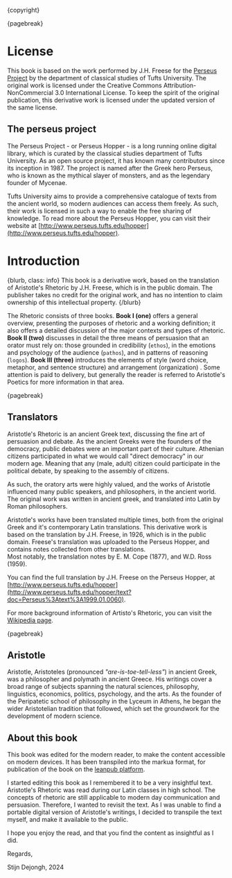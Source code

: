 {copyright}

{pagebreak}

# License

This book is based on the work performed by J.H. Freese for the [Perseus Project](http://www.perseus.tufts.edu/hopper) by the department of
classical studies of Tufts University. The original work is licensed under the Creative Commons Attribution-NonCommercial 3.0 International License.
To keep the spirit of the original publication, this derivative work is licensed under the updated version of the same license.

## The perseus project

The Perseus Project - or Perseus Hopper - is a long running online digital library, which is curated by the classical studies department of Tufts
University. As an open source project, it has known many contributors since its inception in 1987. The project is named after the Greek hero
Perseus, who is known as the mythical slayer of monsters, and as the legendary founder of Mycenae.

Tufts University aims to provide a comprehensive catalogue of texts from the ancient world, so modern audiences can access them freely.
As such, their work is licensed in such a way to enable the free sharing of knowledge.
To read more about the Perseus Hopper, you can visit their website at [http://www.perseus.tufts.edu/hopper](http://www.perseus.tufts.edu/hopper).

# Introduction

{blurb, class: info}
This book is a derivative work, based on the translation of Aristotle's Rhetoric by J.H. Freese, which is in the public domain.
The publisher takes no credit for the original work, and has no intention to claim ownership of this intellectual property.
{/blurb}

The Rhetoric consists of three books. **Book I (one)** offers a general overview, presenting the purposes of rhetoric and a working definition; it
also offers a detailed discussion of the major contexts and types of rhetoric. **Book II (two)** discusses in detail the three means of persuasion
that an orator must rely on: those grounded in credibility (`ethos`), in the emotions and psychology of the audience (`pathos`), and in patterns
of reasoning (`logos`). **Book III (three)** introduces the elements of style (word choice, metaphor, and sentence structure) and arrangement
(organization) . Some attention is paid to delivery, but generally the reader is referred to Aristotle's Poetics for more information in that area.

{pagebreak}

## Translators

Aristotle's Rhetoric is an ancient Greek text, discussing the fine art of persuasion and debate.
As the ancient Greeks were the founders of the democracy, public debates were an important part of their culture.
Athenian citizens participated in what we would call "direct democracy" in our modern age. Meaning that any (male, adult) citizen could
participate in the political debate, by speaking to the assembly of citizens.

As such, the oratory arts were highly valued, and the works of Aristotle influenced many public speakers, and philosophers, in the ancient world.
The original work was written in ancient greek, and translated into Latin by Roman philosophers.

Aristotle's works have been translated multiple times, both from the original Greek and it's contemporary Latin translations.
This derivative work is based on the translation by J.H. Freese, in 1926, which is in the public domain.
Freese's translation was uploaded to the Perseus Hopper, and contains notes collected from other translations.  
Most notably, the translation notes by E. M. Cope (1877), and W.D. Ross (1959).

You can find the full translation by J.H. Freese on the Perseus Hopper,
at [http://www.perseus.tufts.edu/hopper](http://www.perseus.tufts.edu/hopper/text?doc=Perseus%3Atext%3A1999.01.0060).

For more background information of Artisto's Rhetoric, you can visit the [Wikipedia page](https://en.wikipedia.org/wiki/Rhetoric_(Aristotle)).

{pagebreak}

## Aristotle

Aristotle, Aristoteles (pronounced *"are-is-toe-tell-less"*) in ancient Greek, was a philosopher and polymath in ancient Greece.
His writings cover a broad range of subjects spanning the natural sciences, philosophy, linguistics, economics, politics, psychology, and the arts.
As the founder of the Peripatetic school of philosophy in the Lyceum in Athens, he began the wider Aristotelian tradition that followed, which set
the groundwork for the development of modern science.

## About this book

This book was edited for the modern reader, to make the content accessible on modern devices.
It has been transpiled into the markua format, for publication of the book on the [leanpub platform](https://leanpub.com).

I started editing this book as I remembered it to be a very insightful text. Aristotle's Rhetoric was read during our Latin classes in high 
school. The concepts of rhetoric are still applicable to modern day communication and persuasion. Therefore, I wanted to revisit the text.
As I was unable to find a portable digital version of Aristotle's writings, I decided to transpile the text myself, and make it available to the 
public.

I hope you enjoy the read, and that you find the content as insightful as I did.

Regards,

Stijn Dejongh, 2024